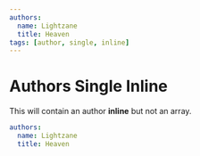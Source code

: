 ```yaml
---
authors:
  name: Lightzane
  title: Heaven
tags: [author, single, inline]
---
```


# Authors Single Inline

This will contain an author **inline** but not an array.

```yaml
authors:
  name: Lightzane
  title: Heaven
```

